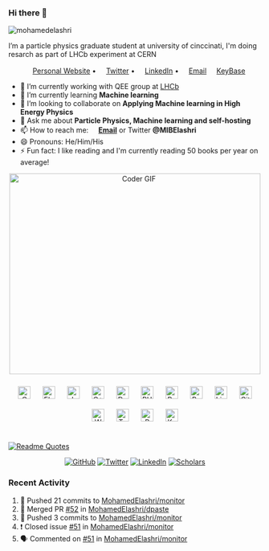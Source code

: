 ### Hi there 👋

<p align="left"> <img src="https://komarev.com/ghpvc/?username=mohamedelashri" alt="mohamedelashri" /> </p>

I’m a particle physics graduate student at university of cinccinati, I'm doing resarch as part of LHCb experiment at CERN

<p align="center">
  <a href="https://melashri.net/"><img src="https://img.icons8.com/color/96/000000/internet.png" height="16"/>Personal Website</a> •
  <a href="https://twitter.com/MIBElashri"><img src="https://img.icons8.com/color/96/000000/twitter-circled.png" height="16"/>Twitter</a> •
  <a href="https://www.linkedin.com/in/mohamedelashri1/"><img src="https://img.icons8.com/color/96/000000/linkedin-circled.png" height="16"/>LinkedIn</a> •
  <a href="mailto:elashrmr@mail.uc.edu"><img src="https://img.icons8.com/color/96/000000/email.png" height="16"/>Email</a>
  <a href="https://keybase.io/melashri"><img src="https://icons-for-free.com/iconfiles/png/512/Keybase-1324888733257538805.png" height="16"/>KeyBase</a>

</p>



- 🔭 I’m currently working with QEE group at [LHCb](https://home.cern/science/experiments/lhcb)
- 🌱 I’m currently learning **Machine learning** 
- 👯 I’m looking to collaborate on **Applying Machine learning in High Energy Physics**
- 💬 Ask me about **Particle Physics, Machine learning and self-hosting**
- 📫 How to reach me: **<a href="mailto:elashrmr@mail.uc.edu"><img src="https://img.icons8.com/color/96/000000/email.png" height="16"/>Email</a>** or Twitter **@MIBElashri** 
- 😄 Pronouns: He/Him/His
- ⚡ Fun fact: I like reading and I'm currently  reading 50 books per year on average!




<p  align="center"><img src="https://media.giphy.com/media/SWoSkN6DxTszqIKEqv/giphy.gif" alt="Coder GIF" width="500" height="400">
	
<div align="center">  
<img style="margin: 10px" src="https://profilinator.rishav.dev/skills-assets/c-original.svg" alt="C" height="25" />  
<img style="margin: 10px" src="https://profilinator.rishav.dev/skills-assets/electron-original.svg" alt="Electron" height="25" />  
<img style="margin: 10px" src="https://profilinator.rishav.dev/skills-assets/javascript-original.svg" alt="JavaScript" height="25" />  
<img style="margin: 10px" src="https://profilinator.rishav.dev/skills-assets/cplusplus-original.svg" alt="C++" height="25" />  
<img style="margin: 10px" src="https://profilinator.rishav.dev/skills-assets/docker-original-wordmark.svg" alt="Docker" height="25" />  
<img style="margin: 10px" src="https://profilinator.rishav.dev/skills-assets/php-original.svg" alt="PHP" height="25" />  
<img style="margin: 10px" src="https://profilinator.rishav.dev/skills-assets/python-original.svg" alt="Python" height="25" />  
<img style="margin: 10px" src="https://profilinator.rishav.dev/skills-assets/gnu_bash-icon.svg" alt="Bash" height="25" />  
<img style="margin: 10px" src="https://profilinator.rishav.dev/skills-assets/linux-original.svg" alt="Linux" height="25" />  
<img style="margin: 10px" src="https://profilinator.rishav.dev/skills-assets/git-scm-icon.svg" alt="Git" height="25" />  
<img style="margin: 10px" src="https://profilinator.rishav.dev/skills-assets/wordpress.png" alt="WordPress" height="25" />  
<img style="margin: 10px" src="https://profilinator.rishav.dev/skills-assets/tensorflow-icon.svg" alt="TensorFlow" height="25" />  
<img style="margin: 10px" src="https://profilinator.rishav.dev/skills-assets/r.svg" alt="R" height="25" />  
<img style="margin: 10px" src="https://profilinator.rishav.dev/skills-assets/keras.png" alt="Keras" height="25" />  
</div>  

<br/>  


 [![Readme Quotes](https://quotes-github-readme.vercel.app/api?type=horizontal&theme=dark)](https://github.com/piyushsuthar/github-readme-quotes) 



<p align="center">
	<a href="https://github.com/MohamedElashri"><img src="https://img.shields.io/github/followers/MohamedElashri.svg?label=GitHub&style=social" alt="GitHub"></a>
	<a href="https://twitter.com/MIBElashri"><img src="https://img.shields.io/twitter/follow/MIBElashri?label=Twitter&style=social" alt="Twitter"></a>
	<a href="https://www.linkedin.com/in/mohamedelashri1"><img src="https://img.shields.io/badge/LinkedIn--_.svg?style=social&logo=linkedin" alt="LinkedIn"></a>
	<a href="https://scholar.google.com/citations?user=XtPg3SIAAAAJ&hl=en"><img src="https://img.shields.io/badge/Scholar-1k-_.svg?style=social&logo=google-scholar" alt="Scholars"></a>
</p>

### Recent Activity

<!--START_SECTION:activity-->
1. 🚀 Pushed 21 commits to [MohamedElashri/monitor](https://github.com/MohamedElashri/monitor)
2. 🎉 Merged PR [#52](https://github.com/MohamedElashri/dpaste/pull/52) in [MohamedElashri/dpaste](https://github.com/MohamedElashri/dpaste)
3. 🚀 Pushed 3 commits to [MohamedElashri/monitor](https://github.com/MohamedElashri/monitor)
4. ❗️ Closed issue [#51](https://github.com/MohamedElashri/monitor/issues/51) in [MohamedElashri/monitor](https://github.com/MohamedElashri/monitor)
5. 🗣 Commented on [#51](https://github.com/MohamedElashri/monitor/issues/51) in [MohamedElashri/monitor](https://github.com/MohamedElashri/monitor)
<!--END_SECTION:activity-->

